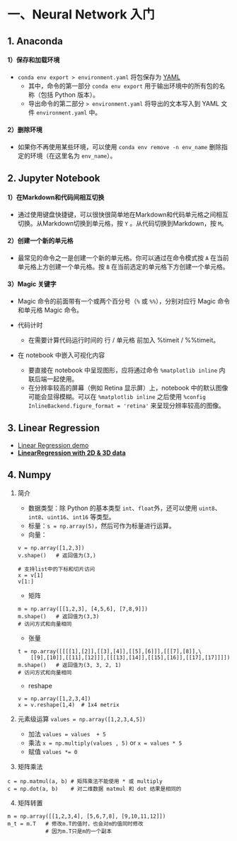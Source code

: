 # 一、Neural Network 入门
## 1. Anaconda
#### 1）保存和加载环境
- `conda env export > environment.yaml` 将包保存为 [YAML](http://www.yaml.org/)
	- 其中，命令的第一部分 `conda env export` 用于输出环境中的所有包的名称（包括 Python 版本）。
	- 导出命令的第二部分 `> environment.yaml` 将导出的文本写入到 YAML 文件 `environment.yaml` 中。

#### 2）删除环境

- 如果你不再使用某些环境，可以使用 `conda env remove -n env_name` 删除指定的环境（在这里名为 `env_name`）。


## 2. Jupyter Notebook

#### 1）在Markdown和代码间相互切换

- 通过使用键盘快捷键，可以很快很简单地在Markdown和代码单元格之间相互切换。从Markdown切换到单元格，按 `Y` 。从代码切换到Markdown，按 `M`。

#### 2）创建一个新的单元格

- 最常见的命令之一是创建一个新的单元格。你可以通过在命令模式按 `A` 在当前单元格上方创建一个单元格。按 `B` 在当前选定的单元格下方创建一个单元格。

#### 3）Magic 关键字

- Magic 命令的前面带有一个或两个百分号（`%` 或 `%%`），分别对应行 Magic 命令和单元格 Magic 命令。

- 代码计时

	- 在需要计算代码运行时间的 行 / 单元格 前加入 %timeit / %%timeit。

- 在 notebook 中嵌入可视化内容

	- 要直接在 notebook 中呈现图形，应将通过命令 `%matplotlib inline` 内联后端一起使用。
	- 在分辨率较高的屏幕（例如 Retina 显示屏）上，notebook 中的默认图像可能会显得模糊。可以在 `%matplotlib inline` 之后使用 `%config InlineBackend.figure_format = 'retina'` 来呈现分辨率较高的图像。

## 3. Linear Regression
- [Linear Regression demo](https://github.com/Coder-AndyLee/Deep-Learning/blob/master/code/LinearRegression/LinearRegression.ipynb)
- [**LinearRegression with 2D & 3D data**](https://github.com/Coder-AndyLee/Deep-Learning/blob/master/%E6%B7%B1%E5%BA%A6%E5%AD%A6%E4%B9%A0%20-%20Udacity/code/LinearRegression/LinearRegression%20with%202D%20%26%203D%20data.ipynb)

## 4. Numpy
1. 简介 
	- 数据类型：除 Python 的基本类型 `int`、`float`外，还可以使用 `uint8`、`int8`、`uint16`、`int16` 等类型。
	- 标量：`s = np.array(5)`，然后可作为标量进行运算。
	- 向量：
	```
	v = np.array([1,2,3])
	v.shape()	# 返回值为(3,)

	# 支持list中的下标和切片访问
	x = v[1]
	v[1:]
	```

	- 矩阵
	```
	m = np.array([[1,2,3], [4,5,6], [7,8,9]])
	m.shape()	# 返回值为(3,3)
	# 访问方式和向量相同
	```

	- 张量
	```
	t = np.array([[[[1],[2]],[[3],[4]],[[5],[6]]],[[[7],[8]],\
	    [[9],[10]],[[11],[12]]],[[[13],[14]],[[15],[16]],[[17],[17]]]])
	m.shape()	# 返回值为(3, 3, 2, 1)
	# 访问方式和向量相同
	```

	- reshape
	```
	v = np.array([1,2,3,4])
	x = v.reshape(1,4)	# 1x4 metrix
	```

2. 元素级运算
`values = np.array([1,2,3,4,5])`
	- 加法
	`values = values  + 5`
	- 乘法
	`x = np.multiply(values , 5)` or `x = values * 5`
	- 赋值
	`values *= 0`

3. 矩阵乘法
```
c = np.matmul(a, b)	# 矩阵乘法不能使用 * 或 multiply
c = np.dot(a, b)	# 对二维数据 matmul 和 dot 结果是相同的
```
4. 矩阵转置
```
m = np.array([[1,2,3,4], [5,6,7,8], [9,10,11,12]])
m_t = m.T	# 修改m.T的值时，也会对m的值同时修改
			# 因为m.T只是m的一个副本
```

